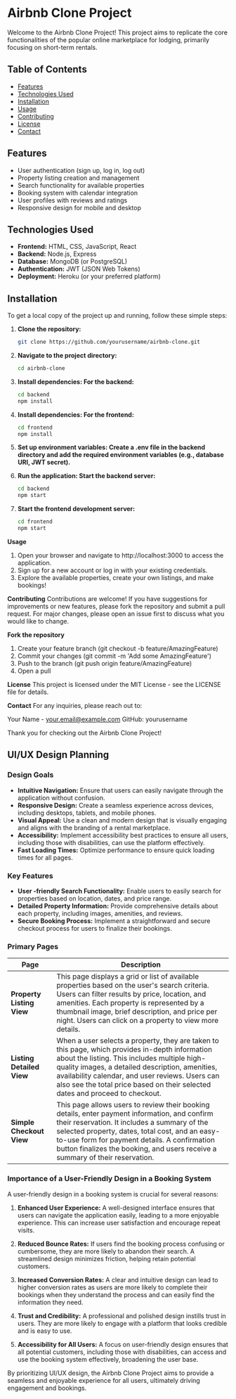 # Airbnb Clone Project

Welcome to the Airbnb Clone Project! This project aims to replicate the core functionalities of the popular online marketplace for lodging, primarily focusing on short-term rentals. 

## Table of Contents
- [Features](#features)
- [Technologies Used](#technologies-used)
- [Installation](#installation)
- [Usage](#usage)
- [Contributing](#contributing)
- [License](#license)
- [Contact](#contact)

## Features

- User authentication (sign up, log in, log out)
- Property listing creation and management
- Search functionality for available properties
- Booking system with calendar integration
- User profiles with reviews and ratings
- Responsive design for mobile and desktop

## Technologies Used

- **Frontend:** HTML, CSS, JavaScript, React
- **Backend:** Node.js, Express
- **Database:** MongoDB (or PostgreSQL)
- **Authentication:** JWT (JSON Web Tokens)
- **Deployment:** Heroku (or your preferred platform)

## Installation

To get a local copy of the project up and running, follow these simple steps:

1. **Clone the repository:**
   ```bash
   git clone https://github.com/yourusername/airbnb-clone.git

2. **Navigate to the project directory:**
   ```bash
   cd airbnb-clone
   
3. **Install dependencies: For the backend:**
   ```bash
   cd backend
   npm install

4. **Install dependencies: For the frontend:**
   ```bash
   cd frontend
   npm install

   
4. **Set up environment variables: Create a .env file in the backend directory and add the required environment variables (e.g., database URI, JWT secret).**
   
5. **Run the application: Start the backend server:**
   ```bash
   cd backend
   npm start

6. **Start the frontend development server:**
   ```bash
   cd frontend
   npm start

**Usage**
1. Open your browser and navigate to http://localhost:3000 to access the application.
2. Sign up for a new account or log in with your existing credentials.
3. Explore the available properties, create your own listings, and make bookings!

**Contributing**
Contributions are welcome! If you have suggestions for improvements or new features, please fork the repository and submit a pull request. 
For major changes, please open an issue first to discuss what you would like to change.

**Fork the repository**
1. Create your feature branch (git checkout -b feature/AmazingFeature)
2. Commit your changes (git commit -m 'Add some AmazingFeature')
3. Push to the branch (git push origin feature/AmazingFeature)
4. Open a pull 

**License**
This project is licensed under the MIT License - see the LICENSE file for details.

**Contact**
For any inquiries, please reach out to:

Your Name - your.email@example.com
GitHub: yourusername

Thank you for checking out the Airbnb Clone Project!




## UI/UX Design Planning

### Design Goals
- **Intuitive Navigation:** Ensure that users can easily navigate through the application without confusion.
- **Responsive Design:** Create a seamless experience across devices, including desktops, tablets, and mobile phones.
- **Visual Appeal:** Use a clean and modern design that is visually engaging and aligns with the branding of a rental marketplace.
- **Accessibility:** Implement accessibility best practices to ensure all users, including those with disabilities, can use the platform effectively.
- **Fast Loading Times:** Optimize performance to ensure quick loading times for all pages.

### Key Features
- **User -friendly Search Functionality:** Enable users to easily search for properties based on location, dates, and price range.
- **Detailed Property Information:** Provide comprehensive details about each property, including images, amenities, and reviews.
- **Secure Booking Process:** Implement a straightforward and secure checkout process for users to finalize their bookings.

### Primary Pages

| Page                   | Description                                                                                   |
|-----------------------|-----------------------------------------------------------------------------------------------|
| **Property Listing View** | This page displays a grid or list of available properties based on the user's search criteria. Users can filter results by price, location, and amenities. Each property is represented by a thumbnail image, brief description, and price per night. Users can click on a property to view more details. |
| **Listing Detailed View** | When a user selects a property, they are taken to this page, which provides in-depth information about the listing. This includes multiple high-quality images, a detailed description, amenities, availability calendar, and user reviews. Users can also see the total price based on their selected dates and proceed to checkout. |
| **Simple Checkout View** | This page allows users to review their booking details, enter payment information, and confirm their reservation. It includes a summary of the selected property, dates, total cost, and an easy-to-use form for payment details. A confirmation button finalizes the booking, and users receive a summary of their reservation. |

### Importance of a User-Friendly Design in a Booking System
A user-friendly design in a booking system is crucial for several reasons:

1. **Enhanced User Experience:** A well-designed interface ensures that users can navigate the application easily, leading to a more enjoyable experience. This can increase user satisfaction and encourage repeat visits.

2. **Reduced Bounce Rates:** If users find the booking process confusing or cumbersome, they are more likely to abandon their search. A streamlined design minimizes friction, helping retain potential customers.

3. **Increased Conversion Rates:** A clear and intuitive design can lead to higher conversion rates as users are more likely to complete their bookings when they understand the process and can easily find the information they need.

4. **Trust and Credibility:** A professional and polished design instills trust in users. They are more likely to engage with a platform that looks credible and is easy to use.

5. **Accessibility for All Users:** A focus on user-friendly design ensures that all potential customers, including those with disabilities, can access and use the booking system effectively, broadening the user base.

By prioritizing UI/UX design, the Airbnb Clone Project aims to provide a seamless and enjoyable experience for all users, ultimately driving engagement and bookings.
   
